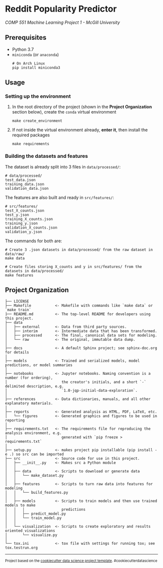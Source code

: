 # Reddit Popularity Predictor

*COMP 551 Machine Learning Project 1 - McGill University*

## Prerequisites

* Python 3.7
* `miniconda` (or `anaconda`)  
    ```
    # On Arch Linux
    pip install miniconda3
    ```

## Usage
### Setting up the environment
1. In the root directory of the project (shown in the **Project Organization** section below), create the `conda` virtual environment
    ```
    make create_environment
    ```
2. If not inside the virtual environment already, **enter it**, then install the required packages
    ```
    make requirements
    ```

### Building the datasets and features
The dataset is already split into 3 files in `data/processed/`:

    # data/processed/
    test_data.json
    training_data.json
    validation_data.json

The features are also built and ready in `src/features/`:

    # src/features/
    test_X_counts.json
    test_y.json
    training_X_counts.json
    training_y.json
    validation_X_counts.json
    validation_y.json

The commands for both are:

    # Create 3 .json datasets in data/processed/ from the raw dataset in data/raw/
    make data

    # Create files storing X_counts and y in src/features/ from the datasets in data/processed/
    make features


## Project Organization

    ├── LICENSE
    ├── Makefile           <- Makefile with commands like `make data` or `make train`
    ├── README.md          <- The top-level README for developers using this project.
    ├── data
    │   ├── external       <- Data from third party sources.
    │   ├── interim        <- Intermediate data that has been transformed.
    │   ├── processed      <- The final, canonical data sets for modeling.
    │   └── raw            <- The original, immutable data dump.
    │
    ├── docs               <- A default Sphinx project; see sphinx-doc.org for details
    │
    ├── models             <- Trained and serialized models, model predictions, or model summaries
    │
    ├── notebooks          <- Jupyter notebooks. Naming convention is a number (for ordering),
    │                         the creator's initials, and a short `-` delimited description, e.g.
    │                         `1.0-jqp-initial-data-exploration`.
    │
    ├── references         <- Data dictionaries, manuals, and all other explanatory materials.
    │
    ├── reports            <- Generated analysis as HTML, PDF, LaTeX, etc.
    │   └── figures        <- Generated graphics and figures to be used in reporting
    │
    ├── requirements.txt   <- The requirements file for reproducing the analysis environment, e.g.
    │                         generated with `pip freeze > requirements.txt`
    │
    ├── setup.py           <- makes project pip installable (pip install -e .) so src can be imported
    ├── src                <- Source code for use in this project.
    │   ├── __init__.py    <- Makes src a Python module
    │   │
    │   ├── data           <- Scripts to download or generate data
    │   │   └── make_dataset.py
    │   │
    │   ├── features       <- Scripts to turn raw data into features for modeling
    │   │   └── build_features.py
    │   │
    │   ├── models         <- Scripts to train models and then use trained models to make
    │   │   │                 predictions
    │   │   ├── predict_model.py
    │   │   └── train_model.py
    │   │
    │   └── visualization  <- Scripts to create exploratory and results oriented visualizations
    │       └── visualize.py
    │
    └── tox.ini            <- tox file with settings for running tox; see tox.testrun.org


--------

<p><small>Project based on the <a target="_blank" href="https://drivendata.github.io/cookiecutter-data-science/">cookiecutter data science project template</a>. #cookiecutterdatascience</small></p>
